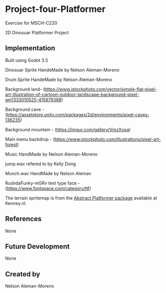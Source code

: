 
# Project-four-Platformer

Exercise for MSCH-C220

2D Dinosuar Platformer Project


## Implementation

Built using Godot 3.5

Dinosuar Sprite HandeMade by Nelson Aleman-Moreno

Drum Sprite HandeMade by Nelson Aleman-Moreno


Background land- (https://www.istockphoto.com/vector/simple-flat-pixel-art-illustration-of-cartoon-outdoor-landscape-background-pixel-gm1333010525-415679388)

Background cave - (https://assetstore.unity.com/packages/2d/environments/pixel-caves-136235)

Background mountain - (https://imgur.com/gallery/VmzXxsq)

Main menu backdrop - (https://www.istockphoto.com/illustrations/pixel-art-forest)


Music HandMade by Nelson Aleman-Moreno

jump.wav refered to by Kelly Dong

Munch.wav HandMade by Nelson Aleman


RushdaFunky-mGRv text type face - (https://www.fontspace.com/category/ttf)

The terrain spritemap is from the [Abstract Platformer package](https://kenney.nl/assets/abstract-platformer) available at Kenney.nl.


## References

None


## Future Development

None


## Created by 

Nelson Aleman-Moreno
